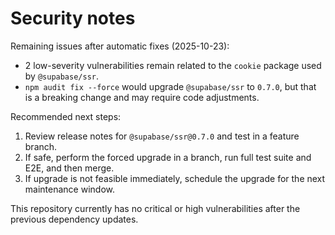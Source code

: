 # Security notes

Remaining issues after automatic fixes (2025-10-23):

- 2 low-severity vulnerabilities remain related to the `cookie` package used by `@supabase/ssr`.
- `npm audit fix --force` would upgrade `@supabase/ssr` to `0.7.0`, but that is a breaking change and may require code adjustments.

Recommended next steps:

1. Review release notes for `@supabase/ssr@0.7.0` and test in a feature branch.
2. If safe, perform the forced upgrade in a branch, run full test suite and E2E, and then merge.
3. If upgrade is not feasible immediately, schedule the upgrade for the next maintenance window.

This repository currently has no critical or high vulnerabilities after the previous dependency updates.
